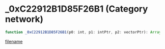 # _0xC22912B1D85F26B1 (Category network)

```js
function _0xC22912B1D85F26B1(p0: int, p1: intPtr, p2: vectorPtr): Array
```

[filename](_0xC22912B1D85F26B1_m.md ':include')